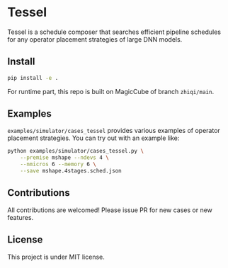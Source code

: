 # Tessel

Tessel is a schedule composer that searches efficient pipeline schedules for any operator placement strategies of large DNN models.

## Install

```bash
pip install -e .
```

For runtime part, this repo is built on MagicCube of branch `zhiqi/main`.

## Examples

`examples/simulator/cases_tessel` provides various examples of operator placement strategies. You can try out with an example like:

```bash
python examples/simulator/cases_tessel.py \
    --premise mshape --ndevs 4 \
    --nmicros 6 --memory 6 \
    --save mshape.4stages.sched.json
```


## Contributions

All contributions are welcomed! Please issue PR for new cases or new features. 

## License

This project is under MIT license.